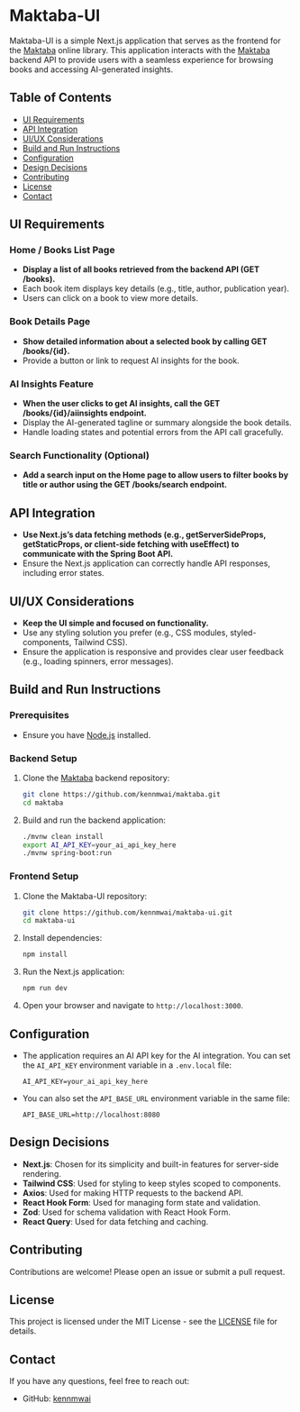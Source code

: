 # Maktaba-UI

Maktaba-UI is a simple Next.js application that serves as the frontend for the [Maktaba](https://github.com/kennmwai/maktaba) online library. This application interacts with the [Maktaba](https://github.com/kennmwai/maktaba)  backend API to provide users with a seamless experience for browsing books and accessing AI-generated insights.

## Table of Contents
- [UI Requirements](#ui-requirements)
- [API Integration](#api-integration)
- [UI/UX Considerations](#uiux-considerations)
- [Build and Run Instructions](#build-and-run-instructions)
- [Configuration](#configuration)
- [Design Decisions](#design-decisions)
- [Contributing](#contributing)
- [License](#license)
- [Contact](#contact)

## UI Requirements

### Home / Books List Page
- **Display a list of all books retrieved from the backend API (GET /books).**
- Each book item displays key details (e.g., title, author, publication year).
- Users can click on a book to view more details.

### Book Details Page
- **Show detailed information about a selected book by calling GET /books/{id}.**
- Provide a button or link to request AI insights for the book.

### AI Insights Feature
- **When the user clicks to get AI insights, call the GET /books/{id}/aiinsights endpoint.**
- Display the AI-generated tagline or summary alongside the book details.
- Handle loading states and potential errors from the API call gracefully.

### Search Functionality (Optional)
- **Add a search input on the Home page to allow users to filter books by title or author using the GET /books/search endpoint.**

## API Integration
- **Use Next.js’s data fetching methods (e.g., getServerSideProps, getStaticProps, or client-side fetching with useEffect) to communicate with the Spring Boot API.**
- Ensure the Next.js application can correctly handle API responses, including error states.

## UI/UX Considerations
- **Keep the UI simple and focused on functionality.**
- Use any styling solution you prefer (e.g., CSS modules, styled-components, Tailwind CSS).
- Ensure the application is responsive and provides clear user feedback (e.g., loading spinners, error messages).

## Build and Run Instructions

### Prerequisites
- Ensure you have [Node.js](https://nodejs.org/) installed.

### Backend Setup
1. Clone the [Maktaba](https://github.com/kennmwai/maktaba) backend repository:
   ```bash
   git clone https://github.com/kennmwai/maktaba.git
   cd maktaba
   ```
2. Build and run the backend application:
   ```bash
   ./mvnw clean install
   export AI_API_KEY=your_ai_api_key_here
   ./mvnw spring-boot:run
   ```

### Frontend Setup
1. Clone the Maktaba-UI repository:
   ```bash
   git clone https://github.com/kennmwai/maktaba-ui.git
   cd maktaba-ui
   ```
2. Install dependencies:
   ```bash
   npm install
   ```
3. Run the Next.js application:
   ```bash
   npm run dev
   ```
4. Open your browser and navigate to `http://localhost:3000`.

## Configuration
- The application requires an AI API key for the AI integration. You can set the `AI_API_KEY` environment variable in a `.env.local` file:
  ```dotenv
  AI_API_KEY=your_ai_api_key_here
  ```
- You can also set the `API_BASE_URL` environment variable in the same file:
  ```dotenv
  API_BASE_URL=http://localhost:8080
  ```

## Design Decisions
- **Next.js**: Chosen for its simplicity and built-in features for server-side rendering.
- **Tailwind CSS**: Used for styling to keep styles scoped to components.
- **Axios**: Used for making HTTP requests to the backend API.
- **React Hook Form**: Used for managing form state and validation.
- **Zod**: Used for schema validation with React Hook Form.
- **React Query**: Used for data fetching and caching.

## Contributing
Contributions are welcome! Please open an issue or submit a pull request.

## License
This project is licensed under the MIT License - see the [LICENSE](LICENSE) file for details.

## Contact
If you have any questions, feel free to reach out:
- GitHub: [kennmwai](https://github.com/kennmwai)
